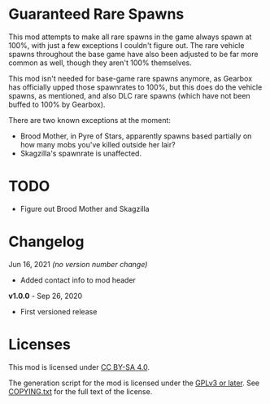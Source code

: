 Guaranteed Rare Spawns
======================

This mod attempts to make all rare spawns in the game always spawn at
100%, with just a few exceptions I couldn't figure out.  The rare vehicle
spawns throughout the base game have also been adjusted to be far more
common as well, though they aren't 100% themselves.

This mod isn't needed for base-game rare spawns anymore, as Gearbox has
officially upped those spawnrates to 100%, but this does do the vehicle
spawns, as mentioned, and also DLC rare spawns (which have not been buffed
to 100% by Gearbox).

There are two known exceptions at the moment:

* Brood Mother, in Pyre of Stars, apparently spawns based partially on how
  many mobs you've killed outside her lair?
* Skagzilla's spawnrate is unaffected.

TODO
====

- Figure out Brood Mother and Skagzilla

Changelog
=========

Jun 16, 2021 *(no version number change)*
 * Added contact info to mod header

**v1.0.0** - Sep 26, 2020
 * First versioned release
 
Licenses
========

This mod is licensed under [CC BY-SA 4.0](https://creativecommons.org/licenses/by-sa/4.0/).

The generation script for the mod is licensed under the
[GPLv3 or later](https://www.gnu.org/licenses/quick-guide-gplv3.html).
See [COPYING.txt](../../COPYING.txt) for the full text of the license.

